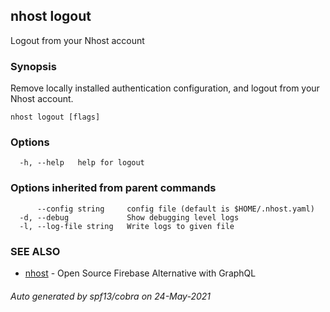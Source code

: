 ## nhost logout

Logout from your Nhost account

### Synopsis

Remove locally installed authentication configuration, and logout from your Nhost account.

```
nhost logout [flags]
```

### Options

```
  -h, --help   help for logout
```

### Options inherited from parent commands

```
      --config string     config file (default is $HOME/.nhost.yaml)
  -d, --debug             Show debugging level logs
  -l, --log-file string   Write logs to given file
```

### SEE ALSO

* [nhost](nhost.md)	 - Open Source Firebase Alternative with GraphQL

###### Auto generated by spf13/cobra on 24-May-2021
